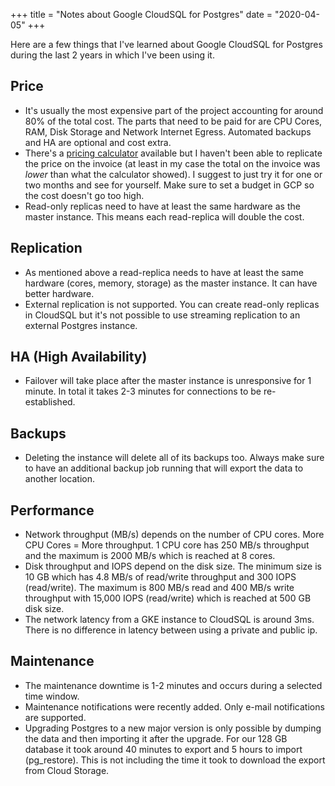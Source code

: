 +++
title = "Notes about Google CloudSQL for Postgres"
date = "2020-04-05"
+++

Here are a few things that I've learned about Google CloudSQL for Postgres during the last 2 years in which I've been using it.

## Price

*   It's usually the most expensive part of the project accounting for around 80% of the total cost. The parts that need to be paid for are CPU Cores, RAM, Disk Storage and Network Internet Egress. Automated backups and HA are optional and cost extra.
*   There's a [pricing calculator](https://cloud.google.com/products/calculator) available but I haven't been able to replicate the price on the invoice (at least in my case the total on the invoice was _lower_ than what the calculator showed). I suggest to just try it for one or two months and see for yourself. Make sure to set a budget in GCP so the cost doesn't go too high.
*   Read-only replicas need to have at least the same hardware as the master instance. This means each read-replica will double the cost.

## Replication

*   As mentioned above a read-replica needs to have at least the same hardware (cores, memory, storage) as the master instance. It can have better hardware.
*   External replication is not supported. You can create read-only replicas in CloudSQL but it's not possible to use streaming replication to an external Postgres instance.

## HA (High Availability)

*   Failover will take place after the master instance is unresponsive for 1 minute. In total it takes 2-3 minutes for connections to be re-established.

## Backups

*   Deleting the instance will delete all of its backups too. Always make sure to have an additional backup job running that will export the data to another location.

## Performance

*   Network throughput (MB/s) depends on the number of CPU cores. More CPU Cores = More throughput. 1 CPU core has 250 MB/s throughput and the maximum is 2000 MB/s which is reached at 8 cores.
*   Disk throughput and IOPS depend on the disk size. The minimum size is 10 GB which has 4.8 MB/s of read/write throughput and 300 IOPS (read/write). The maximum is 800 MB/s read and 400 MB/s write throughput with 15,000 IOPS (read/write) which is reached at 500 GB disk size.
*   The network latency from a GKE instance to CloudSQL is around 3ms. There is no difference in latency between using a private and public ip.

## Maintenance

*   The maintenance downtime is 1-2 minutes and occurs during a selected time window.
*   Maintenance notifications were recently added. Only e-mail notifications are supported.
*   Upgrading Postgres to a new major version is only possible by dumping the data and then importing it after the upgrade. For our 128 GB database it took around 40 minutes to export and 5 hours to import (pg_restore). This is not including the time it took to download the export from Cloud Storage.
